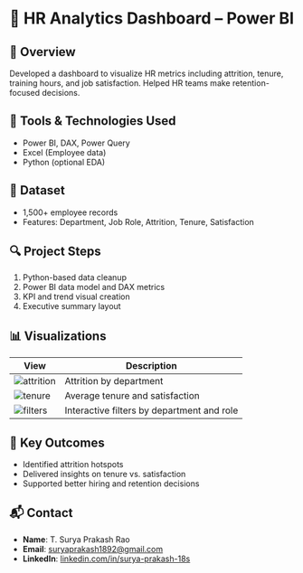 # 👥 HR Analytics Dashboard – Power BI

## 📌 Overview
Developed a dashboard to visualize HR metrics including attrition, tenure, training hours, and job satisfaction. Helped HR teams make retention-focused decisions.

## 🧰 Tools & Technologies Used
- Power BI, DAX, Power Query
- Excel (Employee data)
- Python (optional EDA)

## 📁 Dataset
- 1,500+ employee records
- Features: Department, Job Role, Attrition, Tenure, Satisfaction

## 🔍 Project Steps
1. Python-based data cleanup  
2. Power BI data model and DAX metrics  
3. KPI and trend visual creation  
4. Executive summary layout

## 📊 Visualizations

| View | Description |
|------|-------------|
| ![attrition](images/hr_attrition_trends.png) | Attrition by department |
| ![tenure](images/hr_tenure_avg.png) | Average tenure and satisfaction |
| ![filters](images/hr_dashboard_filters.png) | Interactive filters by department and role |

## 🎯 Key Outcomes
- Identified attrition hotspots
- Delivered insights on tenure vs. satisfaction
- Supported better hiring and retention decisions

## 📬 Contact  
- **Name**: T. Surya Prakash Rao  
- **Email**: suryaprakash1892@gmail.com  
- **LinkedIn**: [linkedin.com/in/surya-prakash-18s](https://linkedin.com/in/surya-prakash-18s)  
